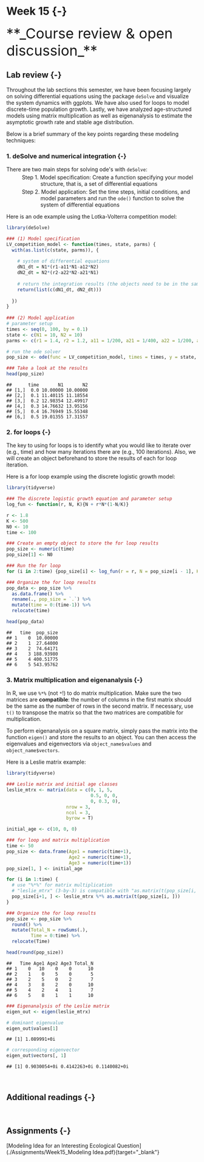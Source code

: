 

# Week 15 {-} 
<div style = "font-size: 28pt"> **_Course review & open discussion_**</div>

## Lab review {-}

Throughout the lab sections this semester, we have been focusing largely on solving differential equations using the package `deSolve` and visualize the system dynamics with ggplots. We have also used for loops to model discrete-time population growth. Lastly, we have analyzed age-structured models using matrix multiplication as well as eigenanalysis to estimate the asymptotic growth rate and stable age distribution.    

Below is a brief summary of the key points regarding these modeling techniques:

### 1. deSolve and numerical integration {-}

There are two main steps for solving ode's with `deSolve`:

<span id = "aaa" style="display: block; margin-top: -10px; margin-left: 90px">Model specification: Create a function specifying your model structure, that is, a set of differential equations</span>

<span id = "bbb" style="display: block; margin-top: -10px; margin-left: 90px">Model application: Set the time steps, initial conditions, and model parameters and run the `ode()` function to solve the system of differential equations</span>

<style>

p span#aaa:before { 
  content: "Step 1. "; 
  display: inline-block;
  margin-left: -3.5em;
  margin-right: 0.3em;
}

p span#bbb:before { 
  content: "Step 2. "; 
  display: inline-block;
  margin-left: -3.5em;
  margin-right: 0.3em;
}

d-article table.lightable-paper {
  margin-bottom: 0px; 
}

</style>

Here is an ode example using the Lotka-Volterra competition model: 


```r
library(deSolve)

### (1) Model specification
LV_competition_model <- function(times, state, parms) {
  with(as.list(c(state, parms)), {
    
    # system of differential equations
    dN1_dt = N1*(r1-a11*N1-a12*N2)  
    dN2_dt = N2*(r2-a22*N2-a21*N1)
    
    # return the integration results (the objects need to be in the same order specified above)
    return(list(c(dN1_dt, dN2_dt)))
    
  })
}
  
### (2) Model application
# parameter setup
times <- seq(0, 100, by = 0.1)
state <- c(N1 = 10, N2 = 10)
parms <- c(r1 = 1.4, r2 = 1.2, a11 = 1/200, a21 = 1/400, a22 = 1/200, a12 = 1/300)

# run the ode solver
pop_size <- ode(func = LV_competition_model, times = times, y = state, parms = parms)

### Take a look at the results
head(pop_size)
```

```
##      time       N1       N2
## [1,]  0.0 10.00000 10.00000
## [2,]  0.1 11.40115 11.18554
## [3,]  0.2 12.98354 12.49917
## [4,]  0.3 14.76632 13.95156
## [5,]  0.4 16.76949 15.55348
## [6,]  0.5 19.01355 17.31557
```

### 2. for loops {-}

The key to using for loops is to identify what you would like to iterate over (e.g., time) and how many iterations there are (e.g., 100 iterations). Also, we will create an object beforehand to store the results of each for loop iteration.

Here is a for loop example using the discrete logistic growth model:


```r
library(tidyverse)

### The discrete logistic growth equation and parameter setup
log_fun <- function(r, N, K){N + r*N*(1-N/K)}  

r <- 1.8
K <- 500
N0 <- 10
time <- 100

### Create an empty object to store the for loop results
pop_size <- numeric(time)
pop_size[1] <- N0

### Run the for loop 
for (i in 2:time) {pop_size[i] <- log_fun(r = r, N = pop_size[i - 1], K = K)}

### Organize the for loop results
pop_data <- pop_size %>% 
  as.data.frame() %>% 
  rename(., pop_size = `.`) %>%
  mutate(time = 0:(time-1)) %>%
  relocate(time)

head(pop_data)
```

```
##   time  pop_size
## 1    0  10.00000
## 2    1  27.64000
## 3    2  74.64171
## 4    3 188.93980
## 5    4 400.51775
## 6    5 543.95762
```

### 3. Matrix multiplication and eigenanalysis {-}

In R, we use `%*%` (not `*`!) to do matrix multiplication. Make sure the two matrices are **compatible**: the number of columns in the first matrix should be the same as the number of rows in the second matrix. If necessary, use `t()` to transpose the matrix so that the two matrices are compatible for multiplication.

To perform eigenanalysis on a square matrix, simply pass the matrix into the function `eigen()` and store the results to an object. You can then access the eigenvalues and eigenvectors via `object_name$values` and `object_name$vectors`.

Here is a Leslie matrix example:


```r
library(tidyverse)

### Leslie matrix and initial age classes
leslie_mtrx <- matrix(data = c(0, 1, 5,
                               0.5, 0, 0,
                               0, 0.3, 0),
                      nrow = 3, 
                      ncol = 3,
                      byrow = T)

initial_age <- c(10, 0, 0)

### for loop and matrix multiplication
time <- 50
pop_size <- data.frame(Age1 = numeric(time+1),
                       Age2 = numeric(time+1),
                       Age3 = numeric(time+1))
pop_size[1, ] <- initial_age

for (i in 1:time) {
  # use "%*%" for matrix multiplication
  # "leslie_mtrx" (3-by-3) is compatible with "as.matrix(t(pop_size[i, ]))" (3-by-1)
  pop_size[i+1, ] <- leslie_mtrx %*% as.matrix(t(pop_size[i, ]))
}

### Organize the for loop results 
pop_size <- pop_size %>% 
  round() %>%
  mutate(Total_N = rowSums(.), 
         Time = 0:time) %>%
  relocate(Time)

head(round(pop_size)) 
```

```
##   Time Age1 Age2 Age3 Total_N
## 1    0   10    0    0      10
## 2    1    0    5    0       5
## 3    2    5    0    2       7
## 4    3    8    2    0      10
## 5    4    2    4    1       7
## 6    5    8    1    1      10
```

```r
### Eigenanalysis of the Leslie matrix
eigen_out <- eigen(leslie_mtrx)

# dominant eigenvalue
eigen_out$values[1] 
```

```
## [1] 1.089991+0i
```

```r
# corresponding eigenvector
eigen_out$vectors[, 1]
```

```
## [1] 0.9030054+0i 0.4142263+0i 0.1140082+0i
```

<br>

## Additional readings {-}

<br>

## Assignments {-}

[Modeling Idea for an Interesting Ecological Question](./Assignments/Week15_Modeling Idea.pdf){target="_blank"}


